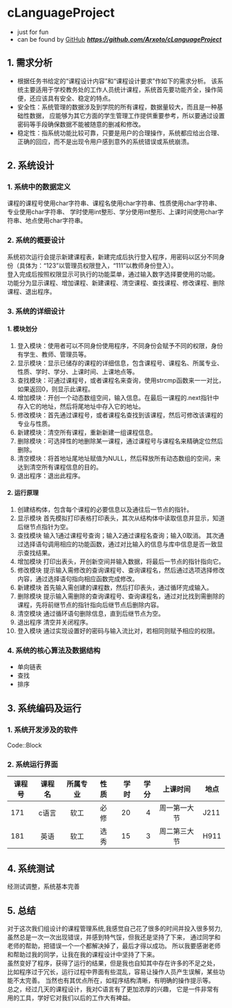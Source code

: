 # cLanguageProject
- just for fun
- can be found by [GitHub](https://github.com)  ***https://github.com/Arxoto/cLanguageProject***



## 1. 需求分析
- 根据任务书给定的“课程设计内容”和“课程设计要求”作如下的需求分析。
  该系统主要适用于学校教务处的工作人员统计课程，系统首先要功能齐全，操作简便，还应该具有安全、稳定的特点。
- 安全性：系统管理的数据涉及到学院的所有课程，数据量较大，而且是一种基础性数据，
  应能够为其它方面的学生管理工作提供重要参考，所以要通过设置密码等手段确保数据不能被随意的删减和修改。
- 稳定性：指系统功能比较可靠，只要是用户的合理操作，系统都应给出合理、正确的回应，而不是出现令用户感到意外的系统错误或系统崩溃。



## 2. 系统设计
### 1. 系统中的数据定义
课程的课程号使用char字符串、课程名使用char字符串、性质使用char字符串、专业使用char字符串、
学时使用int整形、学分使用int整形、上课时间使用char字符串、地点使用char字符串。
### 2. 系统的概要设计
系统初次运行会提示新建课程表，新建完成后执行登入程序，用密码以区分不同身份（具体为：“123”以管理员权限登入，“111”以教师身份登入）。  
登入完成后按照权限显示可执行的功能菜单，通过输入数字选择要使用的功能。  
功能分为显示课程、增加课程、新建课程、清空课程、查找课程、修改课程、删除课程、退出程序。
### 3. 系统的详细设计
#### 1. 模块划分
1. 登入模块：使用者可以不同身份使用程序，不同身份会赋予不同的权限，身份有学生、教师、管理员等。
2. 显示模块：显示已储存的课程的详细信息，包含课程号、课程名、所属专业、性质、学时、学分、上课时间、上课地点等。
3. 查找模块：可通过课程号，或者课程名来查询，使用strcmp函数来一一对比，如果返回0，则显示此课程。
4. 增加模块：开创一个动态数组空间，输入信息。在最后一课程的.next指针中存入它的地址，然后将尾地址中存入它的地址。
5. 修改模块：首先通过课程号，或者课程名查找到该课程，然后可修改该课程的专业与性质。
6. 新建模块：清空所有课程，重新新建一组课程信息。
7. 删除模块：可选择性的地删除某一课程，通过课程号与课程名来精确定位然后删除。
8. 清空模块：将首地址尾地址赋值为NULL，然后释放所有动态数组的空间，来达到清空所有课程信息的目的。
9. 退出程序：退出此程序。
#### 2. 运行原理
1. 创建结构体，包含每个课程的必要信息以及通往后一节点的指针。
2. 显示模块 首先模拟打印表格打印表头，其次从结构体中读取信息并显示，知道后继节点指针为空。
3. 查找模块 输入1通过课程号查询；输入2通过课程名查询；输入0取消。 其次通过选择语句调用相应的功能函数，通过对比输入的信息与库中信息是否一致显示查找结果。
4. 增加模块 打印出表头，开创新空间并输入数据，将最后一节点的指针指向它。
5. 修改模块 提示输入需修改的查询课程号、查询课程名，然后通过选项选择修改内容，通过选择语句指向相应函数完成修改。
6. 新建模块 首先输入需创建的课程数，然后打印表头，通过循环完成输入。
7. 删除模块 提示输入需删除的查询课程号、查询课程名，通过对比找到需删除的课程，先将前继节点的指针指向后继节点后删除内容。
8. 清空模块 通过循环语句删除信息，直到后继节点为空。
9. 退出程序 清空并关闭程序。
10. 登入模块 通过实现设置好的密码与输入流比对，若相同则赋予相应的权限。
### 4. 系统的核心算法及数据结构
- 单向链表
- 查找
- 排序



## 3. 系统编码及运行
### 1. 系统开发涉及的软件
Code::Block
### 2. 系统运行界面
课程号|课程名|所属专业|性质|学时|学分|上课时间|地点
-----|:----:|:-----:|:-:|---:|---:|:-----:|----
171|c语言|软工|必修|20|4|周一第一大节|J211
181|英语|软工|选秀|15|3|周二第三大节|H911



## 4. 系统测试
经测试调整，系统基本完善

## 5. 总结
  对于这次我们组设计的课程管理系统,我感觉自己花了很多的时间并投入很多努力,
虽然总是一次一次出现错误，并感到特气馁，但我还是坚持了下来，
通过同学和老师的帮助，把错误一个一个都解决掉了，最后才得以成功。
所以我要感谢老师和帮助过我的同学，让我在我的课程设计中坚持了下来。  
  虽然变好了程序，获得了运行的结果，但是我也自知其中存在许多的不足之处，
比如程序过于冗长，运行过程中界面有些混乱，容易让操作人员产生误解，某些功能不太完善。
当然也有其优点所在，如程序结构清晰，有明确的操作提示等。  
  总之，经过几天的课程设计，我对C语言有了更加浓厚的兴趣，
它是一件非常有用的工具，学好它对我们以后的工作大有裨益。
